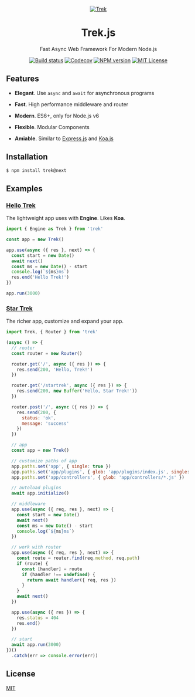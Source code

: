 <div align="center">

<p><a href="https://camo.githubusercontent.com/16aa0232aa5d0e57a0632d37d11a1ba7c814f364/687474703a2f2f7472656b6a732e636f6d2f696d616765732f7472656b2d6c6f676f2e737667" target="_blank"><img src="https://camo.githubusercontent.com/16aa0232aa5d0e57a0632d37d11a1ba7c814f364/687474703a2f2f7472656b6a732e636f6d2f696d616765732f7472656b2d6c6f676f2e737667" alt="Trek" data-canonical-src="http://trekjs.com/images/trek-logo.svg" style="max-width:100%"></a></p>

<h1><a id="user-content-trek" class="anchor" href="#trek" aria-hidden="true"><span class="octicon octicon-link"></span></a>Trek.js</h1>

<p>Fast Async Web Framework For Modern Node.js</p>

<p>
  <a href="https://travis-ci.org/trekjs/trek"><img src="https://img.shields.io/travis/trekjs/trek.svg" alt="Build status"></a>
  <a href="https://codecov.io/gh/trekjs/trek"><img src="https://codecov.io/gh/trekjs/trek/branch/master/graph/badge.svg" alt="Codecov" /></a>
  <a href="https://npmjs.org/package/trek"><img src="https://img.shields.io/npm/v/trek.svg" alt="NPM version"></a>
  <a href="https://www.npmjs.com/package/trek"><img src="https://img.shields.io/badge/license-MIT-green.svg" alt="MIT License"></a>
</p>

</div>


## Features

* **Elegant**. Use `async` and `await` for asynchronous programs

* **Fast**. High performance middleware and router

* **Modern**. ES6+, only for Node.js v6

* **Flexible**. Modular Components

* **Amiable**. Similar to [Express.js][] and [Koa.js][]


## Installation

```sh
$ npm install trek@next
```


## Examples

### [Hello Trek](examples/hello-world/index.js)

The lightweight app uses with **Engine**. Likes **Koa**.

```js
import { Engine as Trek } from 'trek'

const app = new Trek()

app.use(async ({ res }, next) => {
  const start = new Date()
  await next()
  const ms = new Date() - start
  console.log(`${ms}ms`)
  res.end('Hello Trek!')
})

app.run(3000)
```

### [Star Trek](examples/startrek/app.js)

The richer app, customize and expand your app.

```js
import Trek, { Router } from 'trek'

(async () => {
  // router 
  const router = new Router()

  router.get('/', async ({ res }) => {
    res.send(200, 'Hello, Trek!')
  })

  router.get('/startrek', async ({ res }) => {
    res.send(200, new Buffer('Hello, Star Trek!'))
  })

  router.post('/', async ({ res }) => {
    res.send(200, {
      status: 'ok',
      message: 'success'
    })
  })

  // app
  const app = new Trek()

  // customize paths of app
  app.paths.set('app', { single: true })
  app.paths.set('app/plugins', { glob: 'app/plugins/index.js', single: true })
  app.paths.set('app/controllers', { glob: 'app/controllers/*.js' })

  // autoload plugins
  await app.initialize()

  // middleware
  app.use(async ({ req, res }, next) => {
    const start = new Date()
    await next()
    const ms = new Date() - start
    console.log(`${ms}ms`)
  })

  // work with router
  app.use(async ({ req, res }, next) => {
    const route = router.find(req.method, req.path)
    if (route) {
      const [handler] = route
      if (handler !== undefined) {
        return await handler({ req, res })
      }
    }
    await next()
  })

  app.use(async ({ res }) => {
    res.status = 404
    res.end()
  })

  // start
  await app.run(3000)
})()
  .catch(err => console.error(err))
```


## License

  [MIT](LICENSE)


[trek]: https://trekjs.com/
[express.js]: http://expressjs.com
[koa.js]:  http://koajs.com
